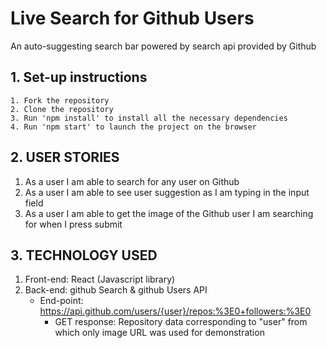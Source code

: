 # Live Search for Github Users
An auto-suggesting search bar powered by search api provided by Github 

## 1. Set-up instructions
    1. Fork the repository
    2. Clone the repository
    3. Run 'npm install' to install all the necessary dependencies
    4. Run 'npm start' to launch the project on the browser
## 2. USER STORIES
1. As a user I am able to search for any user on Github
2. As a user I am able to see user suggestion as I am typing in the input field
3. As a user I am able to get the image of the Github user I am searching for when I press submit
## 3. TECHNOLOGY USED
1. Front-end: React (Javascript library)
2. Back-end: github Search & github Users API
     - End-point: https://api.github.com/users/{user}/repos:%3E0+followers:%3E0
        - GET response: Repository data corresponding to "user" from which only image URL was used for demonstration
